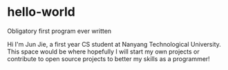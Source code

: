 # hello-world

Obligatory first program ever written

Hi I'm Jun Jie, a first year CS student at Nanyang Technological University. This space would be where hopefully I will start my own projects or contribute to open source projects to better my skills as a programmer!
